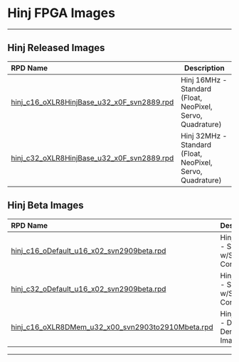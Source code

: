 # Hinj FPGA Images
<hr>

## Hinj Released Images

| RPD Name                                | Description     |
|:----------------------------------------|-----------------|
|[hinj_c16_oXLR8HinjBase_u32_x0F_svn2889.rpd](https://github.com/AloriumTechnology/Alorium_FPGA_Images/blob/master/hinj/hinj_c16_oXLR8HinjBase_u32_x0F_svn2889.rpd)| Hinj 16MHz - Standard (Float, NeoPixel, Servo, Quadrature) |
|[hinj_c32_oXLR8HinjBase_u32_x0F_svn2889.rpd](https://github.com/AloriumTechnology/Alorium_FPGA_Images/blob/master/hinj/hinj_c32_oXLR8HinjBase_u32_x0F_svn2889.rpd)| Hinj 32MHz - Standard (Float, NeoPixel, Servo, Quadrature) |

## Hinj Beta Images

| RPD Name                                | Description     |
|:----------------------------------------|-----------------|
|[hinj_c16_oDefault_u16_x02_svn2909beta.rpd](https://github.com/AloriumTechnology/Alorium_FPGA_Images/blob/master/hinj/hinj_c16_oDefault_u16_x02_svn2909beta.rpd)| Hinj 16MHz - Servo w/Speed Control |
|[hinj_c32_oDefault_u16_x02_svn2909beta.rpd](https://github.com/AloriumTechnology/Alorium_FPGA_Images/blob/master/hinj/hinj_c32_oDefault_u16_x02_svn2909beta.rpd)| Hinj 32MHz - Servo w/Speed Control |
|[hinj_c16_oXLR8DMem_u32_x00_svn2903to2910Mbeta.rpd](https://github.com/AloriumTechnology/Alorium_FPGA_Images/blob/master/hinj/hinj_c16_oDefault_u16_x02_svn2909beta.rpd)| Hinj 16MHz - DMEM XB Demo Image |


<hr>
